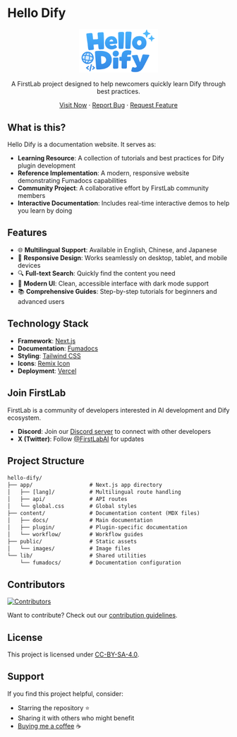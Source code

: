 # Hello Dify

<p align="center">
  <img src="./public/images/hello-dify.png" alt="Hello Dify Logo" width="180" />
</p>

<p align="center">
  A FirstLab project designed to help newcomers quickly learn Dify through best practices.
</p>

<p align="center">
  <a href="https://hellodify.com">Visit Now</a>
  ·
  <a href="https://github.com/stvlynn/hello-dify/issues">Report Bug</a>
  ·
  <a href="https://github.com/stvlynn/hello-dify/issues">Request Feature</a>
</p>

## What is this?

Hello Dify is a documentation website. It serves as:

- **Learning Resource**: A collection of tutorials and best practices for Dify plugin development
- **Reference Implementation**: A modern, responsive website demonstrating Fumadocs capabilities
- **Community Project**: A collaborative effort by FirstLab community members
- **Interactive Documentation**: Includes real-time interactive demos to help you learn by doing

## Features

- 🌐 **Multilingual Support**: Available in English, Chinese, and Japanese
- 📱 **Responsive Design**: Works seamlessly on desktop, tablet, and mobile devices
- 🔍 **Full-text Search**: Quickly find the content you need
- 🎨 **Modern UI**: Clean, accessible interface with dark mode support
- 📚 **Comprehensive Guides**: Step-by-step tutorials for beginners and advanced users



## Technology Stack

- **Framework**: [Next.js](https://nextjs.org/)
- **Documentation**: [Fumadocs](https://fumadocs.vercel.app/)
- **Styling**: [Tailwind CSS](https://tailwindcss.com/)
- **Icons**: [Remix Icon](https://remixicon.com/)
- **Deployment**: [Vercel](https://vercel.com/)

## Join FirstLab

FirstLab is a community of developers interested in AI development and Dify ecosystem.

- **Discord**: Join our [Discord server](https://discord.gg/drd3HnTv) to connect with other developers
- **X (Twitter)**: Follow [@FirstLabAI](https://twitter.com/FirstLabAI) for updates

## Project Structure

```
hello-dify/
├── app/                  # Next.js app directory
│   ├── [lang]/           # Multilingual route handling
│   ├── api/              # API routes
│   └── global.css        # Global styles
├── content/              # Documentation content (MDX files)
│   ├── docs/             # Main documentation
│   ├── plugin/           # Plugin-specific documentation
│   └── workflow/         # Workflow guides
├── public/               # Static assets
│   └── images/           # Image files
└── lib/                  # Shared utilities
    └── fumadocs/         # Documentation configuration
```

## Contributors

[![Contributors](https://contrib.rocks/image?repo=stvlynn/hello-dify)](https://github.com/stvlynn/hello-dify/graphs/contributors)

Want to contribute? Check out our [contribution guidelines](CONTRIBUTING.md).

## License

This project is licensed under [CC-BY-SA-4.0](./LICENSE).

## Support

If you find this project helpful, consider:

- Starring the repository ⭐
- Sharing it with others who might benefit
- [Buying me a coffee](https://www.buymeacoffee.com/stvlynn) ☕